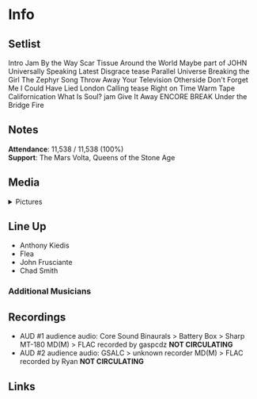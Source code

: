 # Info

## Setlist

Intro Jam
By the Way
Scar Tissue
Around the World
Maybe part of JOHN
Universally Speaking
Latest Disgrace tease
Parallel Universe
Breaking the Girl
The Zephyr Song
Throw Away Your Television
Otherside
Don't Forget Me
I Could Have Lied
London Calling tease
Right on Time
Warm Tape
Californication
What Is Soul? jam
Give It Away
ENCORE BREAK
Under the Bridge
Fire

## Notes

**Attendance**: 11,538 / 11,538 (100%)
<br>
**Support**: The Mars Volta, Queens of the Stone Age

## Media 

<details>
  <summary>Pictures</summary>
  <!--<img alt="Setlist" title="Setlist" src="_.jpg" height="200" />-->
</details>

## Line Up

* Anthony Kiedis
* Flea
* John Frusciante
* Chad Smith

### Additional Musicians

## Recordings

* AUD #1 audience audio: Core Sound Binaurals > Battery Box > Sharp MT-180 MD(M) > FLAC recorded by gaspcdz **NOT CIRCULATING**   
* AUD #2 audience audio: GSALC > unknown recorder MD(M) > FLAC recorded by Ryan **NOT CIRCULATING**

## Links

